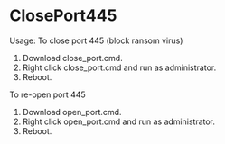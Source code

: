 # ClosePort445
Usage:
To close port 445 (block ransom virus)
1. Download close_port.cmd.
2. Right click close_port.cmd and run as administrator.
3. Reboot.

To re-open port 445
1. Download open_port.cmd.
2. Right click open_port.cmd and run as administrator.
3. Reboot.

